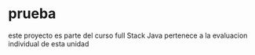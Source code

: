 # prueba
este proyecto es parte del curso full Stack Java 
pertenece a la evaluacion individual de esta unidad
